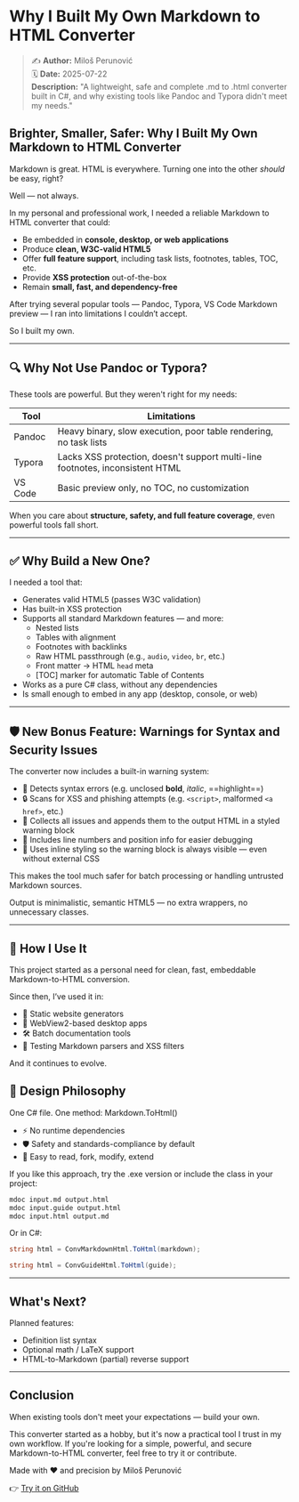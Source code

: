 # Why I Built My Own Markdown to HTML Converter

> ✍️ **Author:** Miloš Perunović  
> 🗓️ **Date:** 2025-07-22  
> **Description:** "A lightweight, safe and complete .md to .html converter built in C#, and why existing tools like Pandoc and Typora didn't meet my needs."

## Brighter, Smaller, Safer: Why I Built My Own Markdown to HTML Converter

Markdown is great. HTML is everywhere. Turning one into the other *should* be easy, right?

Well — not always.

In my personal and professional work, I needed a reliable Markdown to HTML converter that could:

- Be embedded in **console, desktop, or web applications**
- Produce **clean, W3C-valid HTML5**
- Offer **full feature support**, including task lists, footnotes, tables, TOC, etc.
- Provide **XSS protection** out-of-the-box
- Remain **small, fast, and dependency-free**

After trying several popular tools — Pandoc, Typora, VS Code Markdown preview — I ran into limitations I couldn’t accept.

So I built my own.

---

## 🔍 Why Not Use Pandoc or Typora?

These tools are powerful. But they weren't right for my needs:

| Tool    | Limitations                                                                   |
| ------- | ----------------------------------------------------------------------------- |
| Pandoc  | Heavy binary, slow execution, poor table rendering, no task lists             |
| Typora  | Lacks XSS protection, doesn't support multi-line footnotes, inconsistent HTML |
| VS Code | Basic preview only, no TOC, no customization                                  |

When you care about **structure, safety, and full feature coverage**, even powerful tools fall short.

---

## ✅ Why Build a New One?

I needed a tool that:

- Generates valid HTML5 (passes W3C validation)
- Has built-in XSS protection
- Supports all standard Markdown features — and more:
  - Nested lists
  - Tables with alignment
  - Footnotes with backlinks
  - Raw HTML passthrough (e.g., `audio`, `video`, `br`, etc.)
  - Front matter → HTML `head` meta
  - [TOC] marker for automatic Table of Contents
- Works as a pure C# class, without any dependencies
- Is small enough to embed in any app (desktop, console, or web)

---

## 🛡️ New Bonus Feature: Warnings for Syntax and Security Issues

The converter now includes a built-in warning system:

- 🚨 Detects syntax errors (e.g. unclosed **bold**, *italic*, ==highlight==)
- 🔒 Scans for XSS and phishing attempts (e.g. `<script>`, malformed `<a href>`, etc.)
- 📄 Collects all issues and appends them to the output HTML in a styled warning block
- 📌 Includes line numbers and position info for easier debugging
- 🎯 Uses inline styling so the warning block is always visible — even without external CSS

This makes the tool much safer for batch processing or handling untrusted Markdown sources.

Output is minimalistic, semantic HTML5 — no extra wrappers, no unnecessary classes.

---

## 🧪 How I Use It

This project started as a personal need for clean, fast, embeddable Markdown-to-HTML conversion.

Since then, I’ve used it in:

- 📘 Static website generators
- 🧩 WebView2-based desktop apps
- 🛠️ Batch documentation tools
- 🧪 Testing Markdown parsers and XSS filters

And it continues to evolve.

## 🧠 Design Philosophy

One C# file. One method: Markdown.ToHtml()

- ⚡ No runtime dependencies
- 🛡️ Safety and standards-compliance by default
- 🔧 Easy to read, fork, modify, extend

If you like this approach, try the .exe version or include the class in your project:

```cmd
mdoc input.md output.html
mdoc input.guide output.html
mdoc input.html output.md
```

Or in C#:

```csharp
string html = ConvMarkdownHtml.ToHtml(markdown);
```

```csharp
string html = ConvGuideHtml.ToHtml(guide);
```

---

## What's Next?

Planned features:

- Definition list syntax
- Optional math / LaTeX support
- HTML-to-Markdown (partial) reverse support

---

## Conclusion

When existing tools don't meet your expectations — build your own.

This converter started as a hobby, but it's now a practical tool I trust in my own workflow. If you're looking for a simple, powerful, and secure Markdown-to-HTML converter, feel free to try it or contribute.

Made with ❤️ and precision by Miloš Perunović

👉 [Try it on GitHub](https://github.com/milos-p-lab/MarkdownGuideHtmlConverter)
